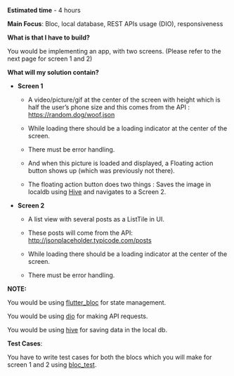 **Estimated time** - 4 hours

**Main Focus**: Bloc, local database, REST APIs usage (DIO), responsiveness

**What is that I have to build?**

You would be implementing an app, with two screens.
(Please refer to the next page for screen 1 and 2)

**What will my solution contain?**

- **Screen 1**

  - A video/picture/gif at the center of the screen with height which is half the user’s phone size and this comes from the API : https://random.dog/woof.json

  - While loading there should be a loading indicator at the center of the screen.

  - There must be error handling.

  - And when this picture is loaded and displayed, a Floating action button shows up (which was previously not there).

  - The floating action button does two things :
    Saves the image in localdb using [Hive](https://pub.dev/packages/hive) and navigates to a Screen 2.

- **Screen 2**

  - A list view with several posts as a ListTile in UI.

  - These posts will come from the API: http://jsonplaceholder.typicode.com/posts

  - While loading there should be a loading indicator at the center of the screen.

  - There must be error handling.

**NOTE:**

You would be using [flutter_bloc](https://pub.dev/packages/flutter_bloc) for state management.

You would be using [dio](https://pub.dev/packages/dio) for making API requests.

You would be using [hive](https://pub.dev/packages/hive) for saving data in the local db.

**Test Cases**:

You have to write test cases for both the blocs which you will make for screen 1 and 2 using [bloc_test](https://pub.dev/packages/bloc_test).
